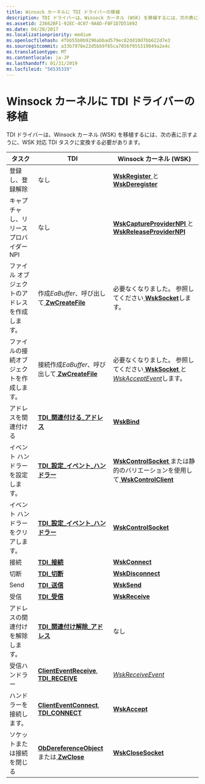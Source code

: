 ```yaml
---
title: Winsock カーネルに TDI ドライバーの移植
description: TDI ドライバーは、Winsock カーネル (WSK) を移植するには、次の表に示すように、WSK 対応 TDI タスクに変換する必要があります。
ms.assetid: 23662BF1-92EC-4C07-9A8D-F8F1D7D51692
ms.date: 04/20/2017
ms.localizationpriority: medium
ms.openlocfilehash: 4fbb55b0b9296abbad579ec82dd10d7bb622d7e3
ms.sourcegitcommit: a33b7978e22d5bb9f65ca7056f955319049a2e4c
ms.translationtype: MT
ms.contentlocale: ja-JP
ms.lasthandoff: 01/31/2019
ms.locfileid: "56535339"
---
```

# <a name="porting-tdi-drivers-to-winsock-kernel"></a>Winsock カーネルに TDI ドライバーの移植


TDI ドライバーは、Winsock カーネル (WSK) を移植するには、次の表に示すように、WSK 対応 TDI タスクに変換する必要があります。

| タスク                            | TDI                                                                                       | Winsock カーネル (WSK)                                                                                                          |
|----------------------------------|-------------------------------------------------------------------------------------------|-------------------------------------------------------------------------------------------------------------------------------|
| 登録し、登録解除          | なし                                                                                       | [**WskRegister** ](https://msdn.microsoft.com/library/windows/hardware/ff571143)と[ **WskDeregister**](https://msdn.microsoft.com/library/windows/hardware/ff571128)                                       |
| キャプチャし、リリース プロバイダー NPI | なし                                                                                       | [**WskCaptureProviderNPI** ](https://msdn.microsoft.com/library/windows/hardware/ff571122)と[ **WskReleaseProviderNPI**](https://msdn.microsoft.com/library/windows/hardware/ff571145)   |
| ファイル オブジェクトのアドレスを作成します。       | 作成*EaBuffer*、呼び出して[ **ZwCreateFile**](https://msdn.microsoft.com/library/windows/hardware/ff566424)                      | 必要なくなりました。 参照してください[ **WskSocket**](https://msdn.microsoft.com/library/windows/hardware/ff571149)します。                                                                 |
| ファイルの接続オブジェクトを作成します。    | 接続作成*EaBuffer*、呼び出して[ **ZwCreateFile**](https://msdn.microsoft.com/library/windows/hardware/ff566424)           | 必要なくなりました。 参照してください[ **WskSocket** ](https://msdn.microsoft.com/library/windows/hardware/ff571149)と[ *WskAcceptEvent*](https://msdn.microsoft.com/library/windows/hardware/ff571120)します。                 |
| アドレスを関連付ける                | [**TDI\_関連付ける\_アドレス**](https://msdn.microsoft.com/library/windows/hardware/ff565080)                                | [**WskBind**](https://msdn.microsoft.com/library/windows/hardware/ff571121)                                                                                               |
| イベント ハンドラーを設定します。               | [**TDI\_設定\_イベント\_ハンドラー**](https://msdn.microsoft.com/library/windows/hardware/ff565576)                               | [**WskControlSocket** ](https://msdn.microsoft.com/library/windows/hardware/ff571127)または静的のバリエーションを使用して[ **WskControlClient**](https://msdn.microsoft.com/library/windows/hardware/ff571126) |
| イベント ハンドラーをクリアします。             | [**TDI\_設定\_イベント\_ハンドラー**](https://msdn.microsoft.com/library/windows/hardware/ff565576)                               | [**WskControlSocket**](https://msdn.microsoft.com/library/windows/hardware/ff571127)                                                                             |
| 接続                          | [**TDI\_接続**](https://msdn.microsoft.com/library/windows/hardware/ff565083)                                                     | [**WskConnect**](https://msdn.microsoft.com/library/windows/hardware/ff571125)                                                                                         |
| 切断                       | [**TDI\_切断**](https://msdn.microsoft.com/library/windows/hardware/ff565090)                                               | [**WskDisconnect**](https://msdn.microsoft.com/library/windows/hardware/ff571129)                                                                                   |
| Send                             | [**TDI\_送信**](https://msdn.microsoft.com/library/windows/hardware/ff565549)                                                           | [**WskSend**](https://msdn.microsoft.com/library/windows/hardware/ff571146)                                                                                               |
| 受信                          | [**TDI\_受信**](https://msdn.microsoft.com/library/windows/hardware/ff565131)                                                     | [**WskReceive**](https://msdn.microsoft.com/library/windows/hardware/ff571139)                                                                                         |
| アドレスの関連付けを解除します。             | [**TDI\_関連付け解除\_アドレス**](https://msdn.microsoft.com/library/windows/hardware/ff565089)                          | なし                                                                                                                           |
| 受信ハンドラー                  | [**ClientEventReceive**](https://msdn.microsoft.com/library/windows/hardware/ff545260), [**TDI\_RECEIVE**](https://msdn.microsoft.com/library/windows/hardware/ff565131) | [*WskReceiveEvent*](https://msdn.microsoft.com/library/windows/hardware/ff571140)                                                                                 |
| ハンドラーを接続します。                  | [**ClientEventConnect**](https://msdn.microsoft.com/library/windows/hardware/ff544257), [**TDI\_CONNECT**](https://msdn.microsoft.com/library/windows/hardware/ff565083) | [**WskAccept**](https://msdn.microsoft.com/library/windows/hardware/ff571109)                                                                                           |
| ソケットまたは接続を閉じる       | [**ObDereferenceObject** ](https://msdn.microsoft.com/library/windows/hardware/ff557724)または[ **ZwClose**](https://msdn.microsoft.com/library/windows/hardware/ff566417)    | [**WskCloseSocket**](https://msdn.microsoft.com/library/windows/hardware/ff571124)                                                                                 |

 

 

 





